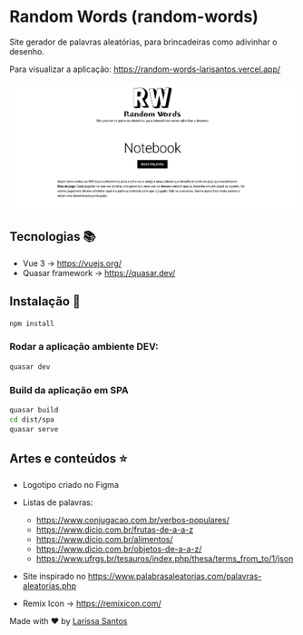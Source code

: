 # Random Words (random-words)

Site gerador de palavras aleatórias, para brincadeiras como adivinhar o desenho.

Para visualizar a aplicação: https://random-words-larisantos.vercel.app/

![imagem](https://github.com/LariMoro20/RandomWords/blob/main/ramdom.png)

## Tecnologias :books:

- Vue 3 -> https://vuejs.org/
- Quasar framework -> https://quasar.dev/

## Instalação :hammer:

```bash
npm install
```

### Rodar a aplicação ambiente DEV:

```bash
quasar dev
```

### Build da aplicação em SPA

```bash
quasar build
cd dist/spa
quasar serve
```

## Artes e conteúdos :star:

- Logotipo criado no Figma
- Listas de palavras:

  - https://www.conjugacao.com.br/verbos-populares/
  - https://www.dicio.com.br/frutas-de-a-a-z
  - https://www.dicio.com.br/alimentos/
  - https://www.dicio.com.br/objetos-de-a-a-z/
  - https://www.ufrgs.br/tesauros/index.php/thesa/terms_from_to/1/json

- Site inspirado no https://www.palabrasaleatorias.com/palavras-aleatorias.php
- Remix Icon -> https://remixicon.com/

Made with :heart: by [Larissa Santos](https://larissa-santos.vercel.app/)

